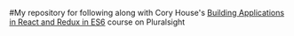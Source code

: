 #My repository for following along with Cory House's 
[Building Applications in React and Redux in ES6](http://www.pluralsight.com/author/cory-house) course on Pluralsight
